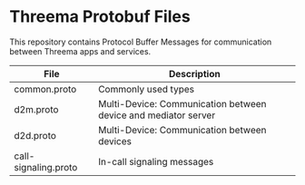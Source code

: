 # Threema Protobuf Files

This repository contains Protocol Buffer Messages for communication between Threema apps and services.

| File | Description |
|---|---|
| common.proto | Commonly used types |
| d2m.proto | Multi-Device: Communication between device and mediator server |
| d2d.proto | Multi-Device: Communication between devices |
| call-signaling.proto | In-call signaling messages |
